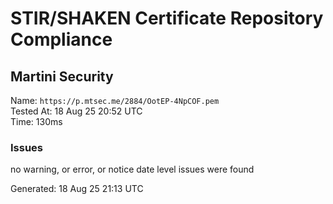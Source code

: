 # STIR/SHAKEN Certificate Repository Compliance

## Martini Security

Name: `https://p.mtsec.me/2884/OotEP-4NpCOF.pem`\
Tested At: 18 Aug 25 20:52 UTC\
Time: 130ms

### Issues

no warning, or error, or notice date level issues were found

Generated: 18 Aug 25 21:13 UTC